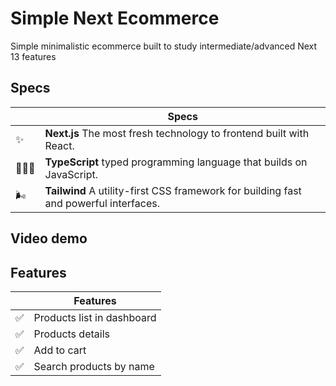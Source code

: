 # Simple Next Ecommerce

Simple minimalistic ecommerce built to study intermediate/advanced Next 13 features

## Specs

|     | Specs                                                                                                                |
| --- | -------------------------------------------------------------------------------------------------------------------- |
| ✨  | **Next.js** The most fresh technology to frontend built with React.                                             |
| 🧙🏼‍♀️  | **TypeScript** typed programming language that builds on JavaScript.                                                                                          |
| 🌬️   | **Tailwind** A utility-first CSS framework for building fast and powerful interfaces.|

## Video demo


## Features

|     | Features                                                                                                             |
| --- | -------------------------------------------------------------------------------------------------------------------- |
| ✅  | Products list in dashboard                                                     |
| ✅  | Products details                                           |
| ✅  | Add to cart                                        |
| ✅  | Search products by name                                     |
